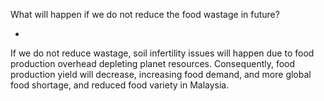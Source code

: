 What will happen if we do not reduce the food wastage in future?



- 

If we do not reduce wastage, soil infertility issues will happen due to food production overhead depleting planet resources. Consequently, food production yield will decrease, increasing food demand, and more global food shortage, and reduced food variety in Malaysia.